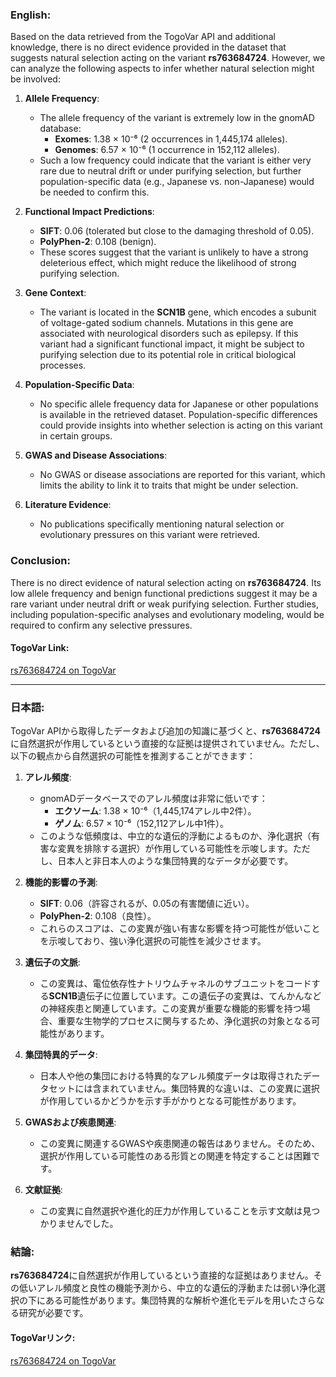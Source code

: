 ### English:
Based on the data retrieved from the TogoVar API and additional knowledge, there is no direct evidence provided in the dataset that suggests natural selection acting on the variant **rs763684724**. However, we can analyze the following aspects to infer whether natural selection might be involved:

1. **Allele Frequency**:  
   - The allele frequency of the variant is extremely low in the gnomAD database:
     - **Exomes**: 1.38 × 10⁻⁶ (2 occurrences in 1,445,174 alleles).
     - **Genomes**: 6.57 × 10⁻⁶ (1 occurrence in 152,112 alleles).  
   - Such a low frequency could indicate that the variant is either very rare due to neutral drift or under purifying selection, but further population-specific data (e.g., Japanese vs. non-Japanese) would be needed to confirm this.

2. **Functional Impact Predictions**:  
   - **SIFT**: 0.06 (tolerated but close to the damaging threshold of 0.05).  
   - **PolyPhen-2**: 0.108 (benign).  
   - These scores suggest that the variant is unlikely to have a strong deleterious effect, which might reduce the likelihood of strong purifying selection.

3. **Gene Context**:  
   - The variant is located in the **SCN1B** gene, which encodes a subunit of voltage-gated sodium channels. Mutations in this gene are associated with neurological disorders such as epilepsy. If this variant had a significant functional impact, it might be subject to purifying selection due to its potential role in critical biological processes.

4. **Population-Specific Data**:  
   - No specific allele frequency data for Japanese or other populations is available in the retrieved dataset. Population-specific differences could provide insights into whether selection is acting on this variant in certain groups.

5. **GWAS and Disease Associations**:  
   - No GWAS or disease associations are reported for this variant, which limits the ability to link it to traits that might be under selection.

6. **Literature Evidence**:  
   - No publications specifically mentioning natural selection or evolutionary pressures on this variant were retrieved.

### Conclusion:  
There is no direct evidence of natural selection acting on **rs763684724**. Its low allele frequency and benign functional predictions suggest it may be a rare variant under neutral drift or weak purifying selection. Further studies, including population-specific analyses and evolutionary modeling, would be required to confirm any selective pressures.

#### TogoVar Link:  
[rs763684724 on TogoVar](https://togovar.org/variant/19-35033886-C-T)

---

### 日本語:
TogoVar APIから取得したデータおよび追加の知識に基づくと、**rs763684724**に自然選択が作用しているという直接的な証拠は提供されていません。ただし、以下の観点から自然選択の可能性を推測することができます：

1. **アレル頻度**:  
   - gnomADデータベースでのアレル頻度は非常に低いです：
     - **エクソーム**: 1.38 × 10⁻⁶（1,445,174アレル中2件）。  
     - **ゲノム**: 6.57 × 10⁻⁶（152,112アレル中1件）。  
   - このような低頻度は、中立的な遺伝的浮動によるものか、浄化選択（有害な変異を排除する選択）が作用している可能性を示唆します。ただし、日本人と非日本人のような集団特異的なデータが必要です。

2. **機能的影響の予測**:  
   - **SIFT**: 0.06（許容されるが、0.05の有害閾値に近い）。  
   - **PolyPhen-2**: 0.108（良性）。  
   - これらのスコアは、この変異が強い有害な影響を持つ可能性が低いことを示唆しており、強い浄化選択の可能性を減少させます。

3. **遺伝子の文脈**:  
   - この変異は、電位依存性ナトリウムチャネルのサブユニットをコードする**SCN1B**遺伝子に位置しています。この遺伝子の変異は、てんかんなどの神経疾患と関連しています。この変異が重要な機能的影響を持つ場合、重要な生物学的プロセスに関与するため、浄化選択の対象となる可能性があります。

4. **集団特異的データ**:  
   - 日本人や他の集団における特異的なアレル頻度データは取得されたデータセットには含まれていません。集団特異的な違いは、この変異に選択が作用しているかどうかを示す手がかりとなる可能性があります。

5. **GWASおよび疾患関連**:  
   - この変異に関連するGWASや疾患関連の報告はありません。そのため、選択が作用している可能性のある形質との関連を特定することは困難です。

6. **文献証拠**:  
   - この変異に自然選択や進化的圧力が作用していることを示す文献は見つかりませんでした。

### 結論:  
**rs763684724**に自然選択が作用しているという直接的な証拠はありません。その低いアレル頻度と良性の機能予測から、中立的な遺伝的浮動または弱い浄化選択の下にある可能性があります。集団特異的な解析や進化モデルを用いたさらなる研究が必要です。

#### TogoVarリンク:  
[rs763684724 on TogoVar](https://togovar.org/variant/19-35033886-C-T)